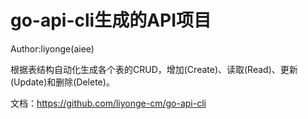 # go-api-cli生成的API项目

Author:liyonge(aiee)

根据表结构自动化生成各个表的CRUD，增加(Create)、读取(Read)、更新(Update)和删除(Delete)。

文档：https://github.com/liyonge-cm/go-api-cli
